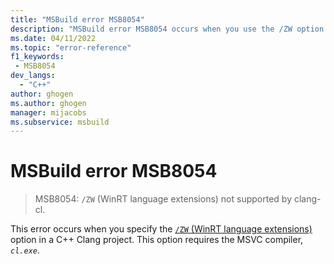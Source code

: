 ```yaml
---
title: "MSBuild error MSB8054"
description: "MSBuild error MSB8054 occurs when you use the /ZW option with clang-cl."
ms.date: 04/11/2022
ms.topic: "error-reference"
f1_keywords:
 - MSB8054
dev_langs:
  - "C++"
author: ghogen
ms.author: ghogen
manager: mijacobs
ms.subservice: msbuild
---
```

# MSBuild error MSB8054

> MSB8054: `/ZW` (WinRT language extensions) not supported by clang-cl.

This error occurs when you specify the [`/ZW` (WinRT language extensions)](/cpp/build/reference/zw-windows-runtime-compilation) option in a C++ Clang project. This option requires the MSVC compiler, *`cl.exe`*.
